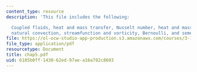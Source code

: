 ```yaml
---
content_type: resource
description: 'This file includes the following:

  Coupled fluids, heat and mass transfer, Nusselt number, heat and mass transfer coefficients,
  natural convection, streamfunction and vorticity, Bernoulli, and semester wrapup.'
file: https://ol-ocw-studio-app-production.s3.amazonaws.com/courses/3-185-transport-phenomena-in-materials-engineering-fall-2003/6185b0ff143062ed97aea16a782c8603_chap5.pdf
file_type: application/pdf
resourcetype: Document
title: chap5.pdf
uid: 6185b0ff-1430-62ed-97ae-a16a782c8603
---
```

